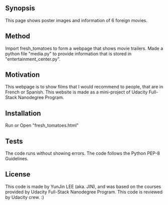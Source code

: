 ## Synopsis

This page shows poster images and information of 6 foreign movies.

## Method

Import fresh_tomatoes to form a webpage that shows movie trailers.
Made a python file "media.py" to provide information that is stored in "entertainment_center.py".


## Motivation

This webpage is to show films that I would recommend to people, that are in French or Spanish. This website is made as a mini-project of Udacity Full-Stack Nanodegree Program.

## Installation

Run or Open "fresh_tomatoes.html"

## Tests

The code runs without showing errors.
The code follows the Python PEP-8 Guidelines.

## License

This code is made by YunJin LEE (aka. JIN), and was based on the courses provided by Udacity Full-Stack Nanodegree Program.
This code is reviewed by Udacity crew. :)
